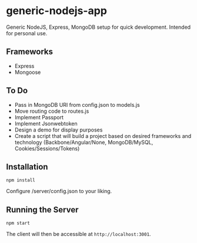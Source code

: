 # generic-nodejs-app
Generic NodeJS, Express, MongoDB setup for quick development. Intended for personal use.

## Frameworks
- Express
- Mongoose

## To Do
- Pass in MongoDB URI from config.json to models.js
- Move routing code to routes.js
- Implement Passport
- Implement Jsonwebtoken
- Design a demo for display purposes
- Create a script that will build a project based on desired frameworks and technology (Backbone/Angular/None, MongoDB/MySQL, Cookies/Sessions/Tokens)

## Installation
```
npm install
```
Configure /server/config.json to your liking.

## Running the Server
```
npm start
```

The client will then be accessible at `http://localhost:3001`.
